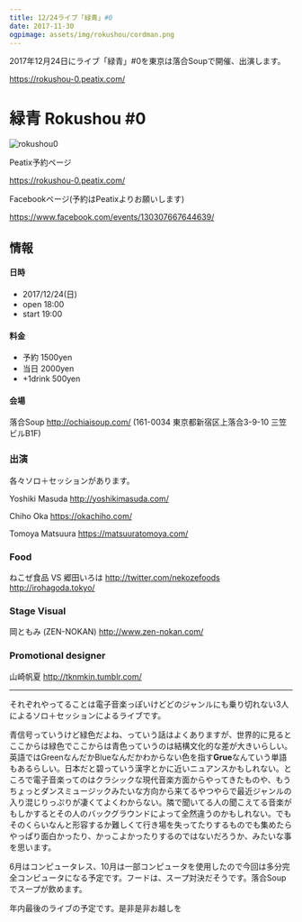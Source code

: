 ```yaml
---
title: 12/24ライブ「緑青」#0
date: 2017-11-30
ogpimage: assets/img/rokushou/cordman.png
---
```


2017年12月24日にライブ「緑青」#0を東京は落合Soupで開催、出演します。

<https://rokushou-0.peatix.com/>

<!--more-->

# 緑青 Rokushou #0

![rokushou0](/assets/img/rokushou/cordman.png)

Peatix予約ページ

https://rokushou-0.peatix.com/

Facebookページ(予約はPeatixよりお願いします)

<https://www.facebook.com/events/130307667644639/>

## 情報

#### 日時

- 2017/12/24(日)
- open 18:00
- start 19:00

#### 料金

- 予約 1500yen
- 当日 2000yen
- +1drink 500yen

#### 会場

落合Soup <http://ochiaisoup.com/> (161-0034 東京都新宿区上落合3-9-10 三笠ビルB1F)

### 出演

各々ソロ＋セッションがあります。

Yoshiki Masuda <http://yoshikimasuda.com/>

Chiho Oka <https://okachiho.com/>

Tomoya Matsuura <https://matsuuratomoya.com/>

### Food

ねこぜ食品 VS 郷田いろは <http://twitter.com/nekozefoods> <http://irohagoda.tokyo/>

### Stage Visual

岡ともみ (ZEN-NOKAN) <http://www.zen-nokan.com/>

### Promotional designer

山崎帆夏 <http://tknmkin.tumblr.com/>

---

それぞれやってることは電子音楽っぽいけどどのジャンルにも乗り切れない3人によるソロ＋セッションによるライブです。

青信号っていうけど緑色だよね、っていう話はよくありますが、世界的に見るとここからは緑色でここからは青色っていうのは結構文化的な差が大きいらしい。英語ではGreenなんだかBlueなんだかわからない色を指す**Grue**なんていう単語もあるらしい。日本だと碧っていう漢字とかに近いニュアンスかもしれない。ところで電子音楽ってのはクラシックな現代音楽方面からやってきたものや、もうちょっとダンスミュージックみたいな方向から来てるやつやらで最近ジャンルの入り混じりっぷりが凄くてよくわからない。隣で聞いてる人の聞こえてる音楽がもしかするとその人のバックグラウンドによって全然違うのかもしれない。でもそのくらいなんと形容するか難しくて行き場を失ってたりするものでも集めたらやっぱり面白かったり、かっこよかったりするのではないだろうか、みたいな事を思います。



6月はコンピュータレス、10月は一部コンピュータを使用したので今回は多分完全コンピュータになる予定です。フードは、スープ対決だそうです。落合Soupでスープが飲めます。

年内最後のライブの予定です。是非是非お越しを